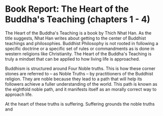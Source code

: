 # Book Report: The Heart of the Buddha's Teaching (chapters 1 - 4)

The Heart of the Buddha's Teaching is a book by Thich Nhat Han.  As the title suggests, Nhat Han writes about getting to the center of Buddhist teachings and philosophies. Buddhist Philosophy is not rooted in following a specific doctrine or a specific set of rules or commandments as is done in western religions like Christianity. The Heart of the Buddha's Teaching is truly a mindset that can be applied to how living life is approached.

Buddhism is structured around Four Noble truths. This is how these corner stones are referred to – as Noble Truths – by practitioners of the Buddhist religion. They are noble because they lead to a path that will help its followers achieve a fuller understanding of the world. This path is known as the eightfold noble path, and it manifests itself as an morally correct way to approach life.

At the heart of these truths is suffering. Suffering grounds the noble truths and 
<!--stackedit_data:
eyJoaXN0b3J5IjpbLTYwOTcxMDcyOF19
-->